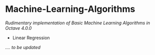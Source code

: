 # Machine-Learning-Algorithms

*Rudimentary implementation of Basic Machine Learning Algorithms in Octave 4.0.0*

- Linear Regression

        
*.... to be updated*
